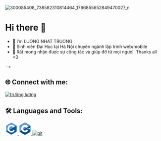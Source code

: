 ![300085408_738582310814464_1766855652849470027_n](https://github.com/truongnhat96/truongnhat96/assets/132559185/ee995eb3-784d-4bf7-8d7a-39fc93abe4ba)
 <h1 align="left"> Hi there 👋 </h1>

- 🔭 I’m LUONG NHAT TRUONG
- 🌱 Sinh viên Đại Học tại Hà Nội chuyên ngành lập trình web/mobile
- 👯 Rất mong nhận được sự cộng tác và giúp đỡ từ mọi người. Thanks all <3

-->

<h2 align="left">🌐️ Connect with me:</h2>
<p align="left">
<a href="https://fb.com/trường lương" target="blank"><img align="center" src="https://raw.githubusercontent.com/rahuldkjain/github-profile-readme-generator/master/src/images/icons/Social/facebook.svg" alt="trường lương" height="30" width="40" /></a>
</p>

<h2 align="left">🛠 Languages and Tools:</h2>
<p align="left"> <a href="https://www.cprogramming.com/" target="_blank" rel="noreferrer"> <img src="https://raw.githubusercontent.com/devicons/devicon/master/icons/c/c-original.svg" alt="c" width="40" height="40"/> </a> <a href="https://www.w3schools.com/cpp/" target="_blank" rel="noreferrer"> <img src="https://raw.githubusercontent.com/devicons/devicon/master/icons/cplusplus/cplusplus-original.svg" alt="cplusplus" width="40" height="40"/> </a> <a href="https://git-scm.com/" target="_blank" rel="noreferrer"> <img src="https://www.vectorlogo.zone/logos/git-scm/git-scm-icon.svg" alt="git" width="40" height="40"/> </a> </p>

